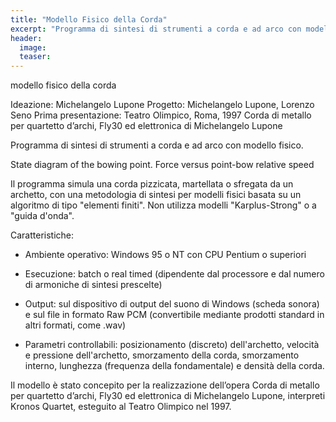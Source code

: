 ```yaml
---
title: "Modello Fisico della Corda"
excerpt: "Programma di sintesi di strumenti a corda e ad arco con modello fisico."
header:
  image:
  teaser:
---
```


modello fisico della corda


Ideazione: Michelangelo Lupone
Progetto: Michelangelo Lupone, Lorenzo Seno
Prima presentazione: Teatro Olimpico, Roma, 1997
Corda di metallo per quartetto d’archi, Fly30 ed elettronica di Michelangelo Lupone

Programma di sintesi di strumenti a corda e ad arco con modello fisico.

State diagram of the bowing point. Force versus point-bow relative speed

Il programma simula una corda pizzicata, martellata o sfregata da un archetto, con una metodologia di sintesi per modelli fisici basata su un algoritmo di tipo "elementi finiti". Non utilizza modelli "Karplus-Strong" o a "guida d'onda".

Caratteristiche:

- Ambiente operativo: Windows 95 o NT con CPU Pentium o superiori

- Esecuzione: batch o real timed (dipendente dal processore e dal numero di armoniche di sintesi prescelte)

- Output: sul dispositivo di output del suono di Windows (scheda sonora) e sul file in formato Raw PCM (convertibile mediante prodotti standard in altri formati, come .wav)

- Parametri controllabili: posizionamento (discreto) dell'archetto, velocità e pressione dell'archetto, smorzamento della corda, smorzamento interno, lunghezza (frequenza della fondamentale) e densità della corda.

Il modello è stato concepito per la realizzazione dell’opera Corda di metallo per quartetto d’archi, Fly30 ed elettronica di Michelangelo Lupone, interpreti Kronos Quartet, esteguito al Teatro Olimpico nel 1997.
